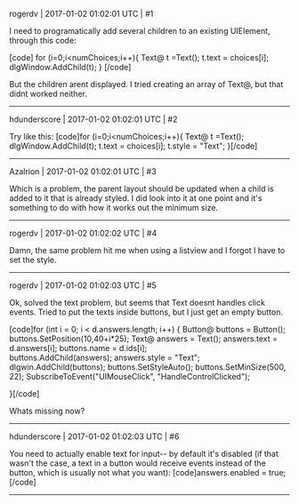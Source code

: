 rogerdv | 2017-01-02 01:02:01 UTC | #1

I need  to programatically add several children to an existing UIElement, through this code:

[code]
for (i=0;i<numChoices;i++){
  Text@ t =Text();
  t.text = choices[i];
  dlgWindow.AddChild(t);
}
[/code]

But the children arent displayed. I tried creating an array of Text@, but that didnt worked neither.

-------------------------

hdunderscore | 2017-01-02 01:02:01 UTC | #2

Try like this:
[code]for (i=0;i<numChoices;i++){
  Text@ t =Text();
  dlgWindow.AddChild(t);
  t.text = choices[i];
  t.style = "Text";
}[/code]

-------------------------

Azalrion | 2017-01-02 01:02:01 UTC | #3

Which is a problem, the parent layout should be updated when a child is added to it that is already styled. I did look into it at one point and it's something to do with how it works out the minimum size.

-------------------------

rogerdv | 2017-01-02 01:02:02 UTC | #4

Damn, the same problem hit me when using a listview and I forgot I have to set the style.

-------------------------

rogerdv | 2017-01-02 01:02:03 UTC | #5

Ok, solved the text problem, but seems that Text doesnt handles click events. Tried to put the texts inside buttons, but I just get an empty button.

[code]for (int i = 0; i < d.answers.length; i++)	{
      Button@ buttons = Button();
      buttons.SetPosition(10,40+i*25);
      Text@ answers = Text();
      answers.text = d.answers[i];
      buttons.name = d.ids[i];      
      buttons.AddChild(answers);
      answers.style = "Text";
      dlgwin.AddChild(buttons);
      buttons.SetStyleAuto();
      buttons.SetMinSize(500, 22);
      SubscribeToEvent("UIMouseClick", "HandleControlClicked");
		
}[/code]

Whats missing now?

-------------------------

hdunderscore | 2017-01-02 01:02:03 UTC | #6

You need to actually enable text for input-- by default it's disabled (if that wasn't the case, a text in a button would receive events instead of the button, which is usually not what you want):
[code]answers.enabled = true;[/code]

-------------------------

